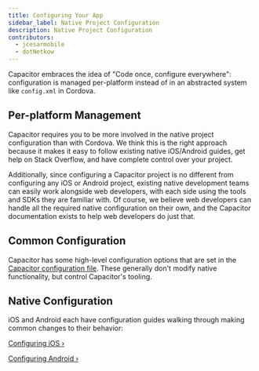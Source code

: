 ```yaml
---
title: Configuring Your App
sidebar_label: Native Project Configuration
description: Native Project Configuration
contributors:
  - jcesarmobile
  - dotNetkow
---
```


Capacitor embraces the idea of "Code once, configure everywhere": configuration is
managed per-platform instead of in an abstracted system like `config.xml` in Cordova.

## Per-platform Management

Capacitor requires you to be more involved in the native project configuration than with Cordova. We think this is the right approach because it makes it easy to follow existing native iOS/Android guides, get help on Stack Overflow, and have complete control over your project.

Additionally, since configuring a Capacitor project is no different from configuring any iOS or Android project, existing native development teams can easily work alongside web developers, with each side using the tools and SDKs they are familiar with. Of course, we believe web developers can handle all the required native configuration on their own, and the Capacitor documentation exists to help web developers do just that.

## Common Configuration

Capacitor has some high-level configuration options that are set in the [Capacitor configuration file](../config.md). These generally don't modify native functionality, but control Capacitor's tooling.

## Native Configuration

iOS and Android each have configuration guides walking through making common changes to their behavior:

[Configuring iOS &#8250;](../ios/configuration.md)

[Configuring Android &#8250;](../android/configuration.md)
